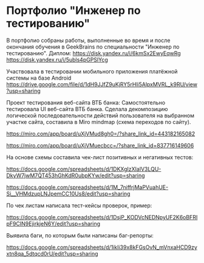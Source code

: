# Портфолио "Инженер по тестированию"
В портфолио собраны работы, выполненные во время и после окончания обучения
в GeekBrains по специальности "Инженер по тестированию". 
Диплом: https://disk.yandex.ru/i/6kmSx2EwyEqwRg    
https://disk.yandex.ru/i/5ubls4pGPSlYcg

Участвовала в тестировании мобильного приложения платёжной системы на базе Android 
https://drive.google.com/file/d/1dH9JJfZ9uKjRY5rHli5AlpxMVRL_k9RU/view?usp=sharing 

Проект тестирования веб-сайта ВТБ банка: Самостоятельно тестировала UI  веб-сайта ВТБ банка.
 Сделала декомпозицию логической последовательности действий пользователя на выбранном участке сайта, составила в Miro mindmap (схема переходов по сайту).
 
https://miro.com/app/board/uXjVMud8gh0=/?share_link_id=443182165082 

https://miro.com/app/board/uXjVMuecbcc=/?share_link_id=837716149606 

На основе схемы составила чек-лист позитивных и негативных тестов: 

https://docs.google.com/spreadsheets/d/1DKXgIzXIalV3LQU-DkyW7jwM7QT453hGhKdR0ubpKYw/edit?usp=sharing 

https://docs.google.com/spreadsheets/d/1M_7niffrjMaPVuahUE-Si__VHMdzupLNJpemCC10Us8/edit?usp=sharing 

По чек листам написала тест-кейсы проверок, пример: 

https://docs.google.com/spreadsheets/d/1DsjP_KODVcNEDNpyUF2K6oBFRIpF9CIN9EjirkjeN6Y/edit?usp=sharing 

Выявила баги, по которым были написаны баг-репорты:
  
https://docs.google.com/spreadsheets/d/1ikIi39x8kFGsOvN_mVnxaHCD9zyxtn8qa_5dtqcd0rU/edit?usp=sharing
